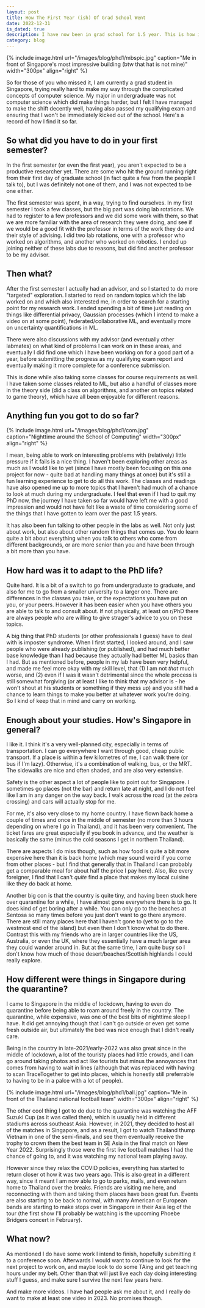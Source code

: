 ```yaml
---
layout: post
title: How The First Year (ish) Of Grad School Went
date: 2022-12-31
is_dated: true
description: I have now been in grad school for 1.5 year. This is how it went.
category: blog
---
```

{% include image.html url="/images/blog/phd1/mbspic.jpg" caption="Me in front of Singapore's most impressive building (btw that hat is not mine)" width="300px" align="right" %}

So for those of you who missed it, I am currently a grad student in Singapore, trying really hard to make my way through the complicated concepts of computer science. My major in undergraduate was not computer science which did make things harder, but I felt I have managed to make the shift decently well, having also passed my qualifying exam and ensuring that I won't be immediately kicked out of the school. Here's a record of how I find it so far.

## So what did you have to do in your first semester?

In the first semester (or even the first year), you aren't expected to be a productive researcher yet. There are some who hit the ground running right from their first day of graduate school (in fact quite a few from the people I talk to), but I was definitely not one of them, and I was not expected to be one either.

The first semester was spent, in a way, trying to find ourselves. In my first semester I took a few classes, but the big part was doing lab rotations. We had to register to a few professors and we did some work with them, so that we are more familiar with the area of research they were doing, and see if we would be a good fit with the professor in terms of the work they do and their style of advising. I did two lab rotations, one with a professor who worked on algorithms, and another who worked on robotics. I ended up joining neither of these labs due to reasons, but did find another professor to be my advisor.

## Then what?

After the first semester I actually had an advisor, and so I started to do more "targeted" exploration. I started to read on random topics which the lab worked on and which also interested me, in order to search for a starting point for my research work. I ended spending a bit of time just reading on things like differential privacy, Gaussian processes (which I intend to make a video on at some point), federated/collaborative ML, and eventually more on uncertainty quantifications in ML. 

There were also discussions with my advisor (and eventually other labmates) on what kind of problems I can work on in these areas, and eventually I did find one which I have been working on for a good part of a year, before submitting the progress as my qualifying exam report and eventually making it more complete for a conference submission.

This is done while also taking some classes for course requirements as well. I have taken some classes related to ML, but also a handful of classes more in the theory side (did a class on algorithms, and another on topics related to game theory), which have all been enjoyable for different reasons.

## Anything fun you got to do so far?

{% include image.html url="/images/blog/phd1/com.jpg" caption="Nighttime around the School of Computing" width="300px" align="right" %}

I mean, being able to work on interesting problems with (relatively) little pressure if it fails is a nice thing. I haven't been exploring other areas as much as I would like to yet (since I have mostly been focusing on this one project for now - quite bad at handling many things at once) but it's still a fun learning experience to get to do all this work. The classes and readings have also opened me up to more topics that I haven't had much of a chance to look at much during my undergraduate. I feel that even if I had to quit my PhD now, the journey I have taken so far would have left me with a good impression and would not have felt like a waste of time considering some of the things that I have gotten to learn over the past 1.5 years.

It has also been fun talking to other people in the labs as well. Not only just about work, but also about other random things that comes up. You do learn quite a bit about everything when you talk to others who come from different backgrounds, or are more senior than you and have been through a bit more than you have.

## How hard was it to adapt to the PhD life?

Quite hard. It is a bit of a switch to go from undergraduate to graduate, and also for me to go from a smaller university to a larger one. There are differences in the classes you take, or the expectations you have put on you, or your peers. However it has been easier when you have others you are able to talk to and consult about. If not physically, at least on r/PhD there are always people who are willing to give strager's advice to you on these topics.

A big thing that PhD students (or other professionals I guess) have to deal with is imposter syndrome. When I first started, I looked around, and I saw people who were already publishing (or published), and had much better base knowledge than I had because they actually had better ML basics than I had. But as mentioned before, people in my lab have been very helpful, and made me feel more okay with my skill level, that (1) I am not _that_ much worse, and (2) even if I was it wasn't detrimental since the whole process is still somewhat forgiving (or at least I like to think that my advisor is - he won't shout at his students or something if they mess up) and you still had a chance to learn things to make you better at whatever work you're doing. So I kind of keep that in mind and carry on working.

## Enough about your studies. How's Singapore in general?

I like it. I think it's a very well-planned city, especially in terms of transportation. I can go everywhere I want through good, cheap public transport. If a place is within a few kilometres of me, I can walk there (or bus if I'm lazy). Otherwise, it's a combination of walking, bus, or the MRT. The sidewalks are nice and often shaded, and are also very extensive.

Safety is the other aspect a lot of people like to point out for Singapore. I sometimes go places (not the bar) and return late at night, and I do not feel like I am in any danger on the way back. I walk across the road (at the zebra crossing) and cars will actually stop for me.

For me, it's also very close to my home country. I have flown back home a couple of times and once in the middle of semester (no more than 3 hours depending on where I go in Thailand), and it has been very convenient. The ticket fares are great especially if you book in advance, and the weather is basically the same (minus the cold seasons I get in northern Thailand).

There are aspects I do miss though, such as how food is quite a bit more expensive here than it is back home (which may sound weird if you come from other places - but I find that generally that in Thailand I can probably get a comparable meal for about half the price I pay here). Also, like every foreigner, I find that I can't _quite_ find a place that makes my local cuisine like they do back at home.

Another big con is that the country is quite tiny, and having been stuck here over quarantine for a while, I have almost gone everywhere there is to go. It does kind of get boring after a while. You can only go to the beaches at Sentosa so many times before you just don't want to go there anymore. There are still many places here that I haven't gone to (yet to go to the westmost end of the island) but even then I don't know what to do there. Contrast this with my friends who are in larger countries like the US, Australia, or even the UK, where they essentially have a much larger area they could wander around in. But at the same time, I am quite busy so I don't know how much of those desert/beaches/Scottish highlands I could really explore.

## How different were things in Singapore during the quarantine?

I came to Singapore in the middle of lockdown, having to even do quarantine before being able to roam around freely in the country. The quarantine, while expensive, was one of the best bits of nighttime sleep I have. It did get annoying though that I can't go outside or even get some fresh outside air, but ultimately the bed was nice enough that I didn't really care.

Being in the country in late-2021/early-2022 was also great since in the middle of lockdown, a lot of the touristy places had little crowds, and I can go around taking photos and act like tourists but minus the annoyances that comes from having to wait in lines (although that was replaced with having to scan TraceTogether to get into places, which is honestly still preferrable to having to be in a palce with a lot of people).

{% include image.html url="/images/blog/phd1/ball.jpg" caption="Me in front of the Thailand national football team" width="300px" align="right" %}

The other cool thing I got to do due to the quarantine was watching the AFF Suzuki Cup (as it was called then), which is usually held in different stadiums across southeast Asia. However, in 2021, they decided to host all of the matches in Singapore, and as a result, I got to watch Thailand thump Vietnam in one of the semi-finals, and see them eventually receive the trophy to crown them the best team in SE Asia in the final match on New Year 2022. Surprisingly those were the first live football matches I had the chance of going to, and it was watching my national team playing away.

However since they relax the COVID policies, everything has started to return closer ot how it was two years ago. This is also great in a different way, since it meant I am now able to go to parks, malls, and even return home to Thailand over the breaks. Friends are visiting me here, and reconnecting with them and taking them places have been great fun. Events are also starting to be back to normal, with many American or European bands are starting to make stops over in Singapore in their Asia leg of the tour (the first show I'll probably be watching is the upcoming Phoebe Bridgers concert in February).

## What now?

As mentioned I do have some work I intend to finish, hopefully submitting it to a conference soon. Afterwards I would want to continue to look for the next project to work on, and maybe look to do some TAing and get teaching hours under my belt. Other than that will just live each day doing interesting stuff I guess, and make sure I survive the next few years here.

And make more videos. I have had people ask me about it, and I really do want to make at least one video in 2023. No promises though.
